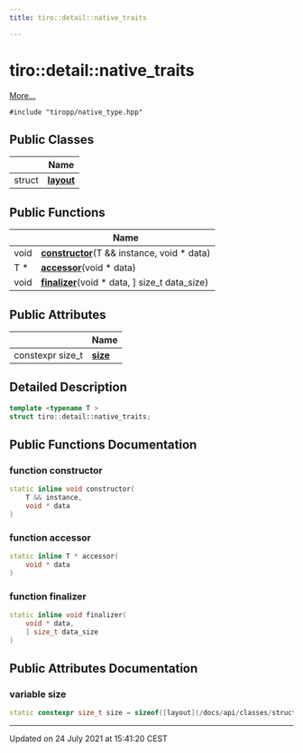 ```yaml
---
title: tiro::detail::native_traits

---
```


# tiro::detail::native_traits



 [More...](#detailed-description)


`#include "tiropp/native_type.hpp"`

## Public Classes

|                | Name           |
| -------------- | -------------- |
| struct | **[layout](/docs/api/classes/structtiro_1_1detail_1_1native__traits_1_1layout)**  |

## Public Functions

|                | Name           |
| -------------- | -------------- |
| void | **[constructor](/docs/api/classes/structtiro_1_1detail_1_1native__traits#function-constructor)**(T && instance, void * data) |
| T * | **[accessor](/docs/api/classes/structtiro_1_1detail_1_1native__traits#function-accessor)**(void * data) |
| void | **[finalizer](/docs/api/classes/structtiro_1_1detail_1_1native__traits#function-finalizer)**(void * data, ] size_t data_size) |

## Public Attributes

|                | Name           |
| -------------- | -------------- |
| constexpr size_t | **[size](/docs/api/classes/structtiro_1_1detail_1_1native__traits#variable-size)**  |

## Detailed Description

```cpp
template <typename T >
struct tiro::detail::native_traits;
```

## Public Functions Documentation

### function constructor

```cpp
static inline void constructor(
    T && instance,
    void * data
)
```


### function accessor

```cpp
static inline T * accessor(
    void * data
)
```


### function finalizer

```cpp
static inline void finalizer(
    void * data,
    ] size_t data_size
)
```


## Public Attributes Documentation

### variable size

```cpp
static constexpr size_t size = sizeof([layout](/docs/api/classes/structtiro_1_1detail_1_1native__traits_1_1layout));
```


-------------------------------

Updated on 24 July 2021 at 15:41:20 CEST